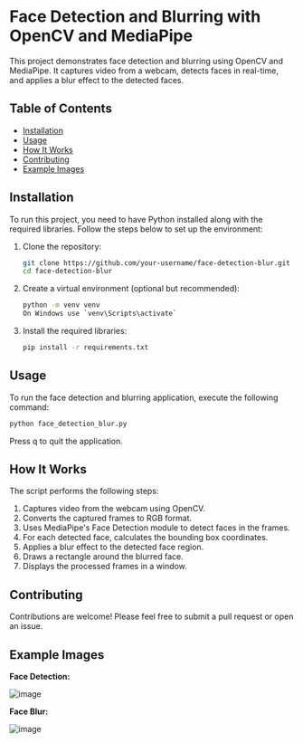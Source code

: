 # Face Detection and Blurring with OpenCV and MediaPipe

This project demonstrates face detection and blurring using OpenCV and MediaPipe. It captures video from a webcam, detects faces in real-time, and applies a blur effect to the detected faces.

## Table of Contents
- [Installation](#installation)
- [Usage](#usage)
- [How It Works](#how-it-works)
- [Contributing](#contributing)
- [Example Images](#Example-Images)

## Installation

To run this project, you need to have Python installed along with the required libraries. Follow the steps below to set up the environment:

1. Clone the repository:
    ```sh
    git clone https://github.com/your-username/face-detection-blur.git
    cd face-detection-blur
    ```

2. Create a virtual environment (optional but recommended):
    ```sh
    python -m venv venv
    On Windows use `venv\Scripts\activate`
    ```

3. Install the required libraries:
    ```sh
    pip install -r requirements.txt
    ```

## Usage

To run the face detection and blurring application, execute the following command:

```sh
python face_detection_blur.py
```
Press q to quit the application.

## How It Works
The script performs the following steps:

1. Captures video from the webcam using OpenCV.
2. Converts the captured frames to RGB format.
3. Uses MediaPipe's Face Detection module to detect faces in the frames.
4. For each detected face, calculates the bounding box coordinates.
5. Applies a blur effect to the detected face region.
6. Draws a rectangle around the blurred face.
7. Displays the processed frames in a window.

## Contributing
Contributions are welcome! Please feel free to submit a pull request or open an issue.

## Example Images

**Face Detection:**

![image](https://github.com/user-attachments/assets/b5ddd636-178b-4f43-a871-eaa341659571)

**Face Blur:**

![image](https://github.com/user-attachments/assets/8a82dfc0-2491-4373-9a8c-cab6e0f81f81)

   
